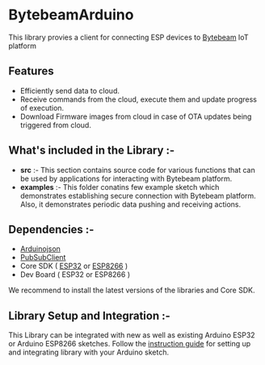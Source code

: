 # BytebeamArduino
This library provies a client for connecting ESP devices to [Bytebeam](https://bytebeam.io/) IoT platform

## Features
- Efficiently send data to cloud.
- Receive commands from the cloud, execute them and update progress of execution.
- Download Firmware images from cloud in case of OTA updates being triggered from cloud.

## What's included in the Library :-

- **src** :-  This section contains source code for various functions that can be used by applications for interacting with Bytebeam platform. 
- **examples** :- This folder conatins few example sketch which demonstrates establishing secure connection with Bytebeam platform. Also, it demonstrates periodic data pushing and receiving actions.

## Dependencies :-
- [Arduinojson](https://github.com/bblanchon/ArduinoJson)
- [PubSubClient](https://github.com/knolleary/pubsubclient) 
- Core SDK ( [ESP32](https://github.com/espressif/arduino-esp32) or [ESP8266](https://github.com/esp8266/Arduino) )
- Dev Board ( ESP32 or ESP8266 )

We recommend to install the latest versions of the libraries and Core SDK.

## Library Setup and Integration :-
This Library can be integrated with new as well as existing Arduino ESP32 or Arduino ESP8266 sketches. Follow the [instruction guide](https://github.com/bytebeamio/BytebeamArduino/blob/main/README.md) for setting up and integrating library with your Arduino sketch. 
